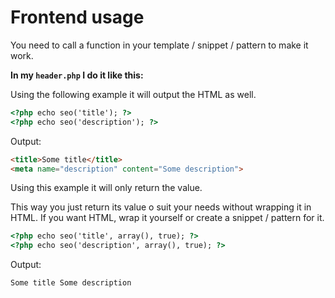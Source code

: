 # Frontend usage

You need to call a function in your template / snippet / pattern to make it work.

**In my `header.php` I do it like this:**

Using the following example it will output the HTML as well.

```html
<?php echo seo('title'); ?>
<?php echo seo('description'); ?>
```

Output:

```html
<title>Some title</title>
<meta name="description" content="Some description">
```

Using this example it will only return the value.

This way you just return its value o suit your needs without wrapping it in HTML. If you want HTML, wrap it yourself or create a snippet / pattern for it.

```html
<?php echo seo('title', array(), true); ?>
<?php echo seo('description', array(), true); ?>
```

Output:

```html
Some title Some description
```

